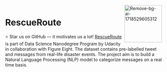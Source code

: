 <a href="https://imgbb.com/">
    <img src="https://i.ibb.co/xDQ2php/Remove-bg-ai-1718529605312.png" alt="Remove-bg-ai-1718529605312" align="right" title="RescueRoute" height="120">
</a>
 
# RescueRoute
:star: Star us on GitHub — it motivates us a lot!
[RescueRoute]() is part of Data Science Nanodegree Program by Udacity in collaboration with Figure Eight. The dataset contains pre-labelled tweet and messages from real-life disaster events. The project aim is to build a Natural Language Processing (NLP) model to categorize messages on a real time basis.
